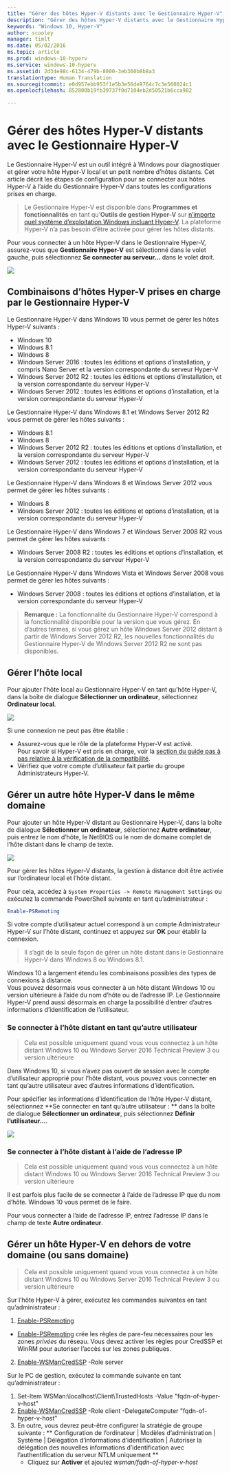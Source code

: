 ```yaml
---
title: "Gérer des hôtes Hyper-V distants avec le Gestionnaire Hyper-V"
description: "Gérer des hôtes Hyper-V distants avec le Gestionnaire Hyper-V"
keywords: "Windows 10, Hyper-V"
author: scooley
manager: timlt
ms.date: 05/02/2016
ms.topic: article
ms.prod: windows-10-hyperv
ms.service: windows-10-hyperv
ms.assetid: 2d34e98c-6134-479b-8000-3eb360b8b8a3
translationtype: Human Translation
ms.sourcegitcommit: e0d957ebb953f1e5b3e56de9764c7c3e560024c1
ms.openlocfilehash: 852800b19fb39737f0d7104eb2d50521b6cca982

---
```


# Gérer des hôtes Hyper-V distants avec le Gestionnaire Hyper-V

Le Gestionnaire Hyper-V est un outil intégré à Windows pour diagnostiquer et gérer votre hôte Hyper-V local et un petit nombre d’hôtes distants.  Cet article décrit les étapes de configuration pour se connecter aux hôtes Hyper-V à l’aide du Gestionnaire Hyper-V dans toutes les configurations prises en charge.

> Le Gestionnaire Hyper-V est disponible dans **Programmes et fonctionnalités** en tant qu’**Outils de gestion Hyper-V** sur [n’importe quel système d’exploitation Windows incluant Hyper-V](../quick_start/walkthrough_compatibility.md#OperatingSystemRequirements).  La plateforme Hyper-V n’a pas besoin d’être activée pour gérer les hôtes distants.

Pour vous connecter à un hôte Hyper-V dans le Gestionnaire Hyper-V, assurez-vous que **Gestionnaire Hyper-V** est sélectionné dans le volet gauche, puis sélectionnez **Se connecter au serveur...** dans le volet droit.

![](media/HyperVManager-ConnectToHost.png)

## Combinaisons d’hôtes Hyper-V prises en charge par le Gestionnaire Hyper-V
Le Gestionnaire Hyper-V dans Windows 10 vous permet de gérer les hôtes Hyper-V suivants :
* Windows 10
* Windows 8.1
* Windows 8
* Windows Server 2016 : toutes les éditions et options d’installation, y compris Nano Server et la version correspondante du serveur Hyper-V
* Windows Server 2012 R2 : toutes les éditions et options d’installation, et la version correspondante du serveur Hyper-V
* Windows Server 2012 : toutes les éditions et options d’installation, et la version correspondante du serveur Hyper-V

Le Gestionnaire Hyper-V dans Windows 8.1 et Windows Server 2012 R2 vous permet de gérer les hôtes suivants :
* Windows 8.1
* Windows 8
* Windows Server 2012 R2 : toutes les éditions et options d’installation, et la version correspondante du serveur Hyper-V
* Windows Server 2012 : toutes les éditions et options d’installation, et la version correspondante du serveur Hyper-V

Le Gestionnaire Hyper-V dans Windows 8 et Windows Server 2012 vous permet de gérer les hôtes suivants :
* Windows 8
* Windows Server 2012 : toutes les éditions et options d’installation, et la version correspondante du serveur Hyper-V

Le Gestionnaire Hyper-V dans Windows 7 et Windows Server 2008 R2 vous permet de gérer les hôtes suivants :
* Windows Server 2008 R2 : toutes les éditions et options d’installation, et la version correspondante du serveur Hyper-V

Le Gestionnaire Hyper-V dans Windows Vista et Windows Server 2008 vous permet de gérer les hôtes suivants :
* Windows Server 2008 : toutes les éditions et options d’installation, et la version correspondante du serveur Hyper-V

> **Remarque :** La fonctionnalité du Gestionnaire Hyper-V correspond à la fonctionnalité disponible pour la version que vous gérez. En d’autres termes, si vous gérez un hôte Windows Server 2012 distant à partir de Windows Server 2012 R2, les nouvelles fonctionnalités du Gestionnaire Hyper-V de Windows Server 2012 R2 ne sont pas disponibles.

## Gérer l’hôte local ##
Pour ajouter l’hôte local au Gestionnaire Hyper-V en tant qu’hôte Hyper-V, dans la boîte de dialogue **Sélectionner un ordinateur**, sélectionnez **Ordinateur local**.

![](media/HyperVManager-ConnectToLocalHost.png)

Si une connexion ne peut pas être établie :
*  Assurez-vous que le rôle de la plateforme Hyper-V est activé.  
  Pour savoir si Hyper-V est pris en charge, voir la [section du guide pas à pas relative à la vérification de la compatibilité](../quick_start/walkthrough_compatibility.md).
*  Vérifiez que votre compte d’utilisateur fait partie du groupe Administrateurs Hyper-V.


## Gérer un autre hôte Hyper-V dans le même domaine ##

Pour ajouter un hôte Hyper-V distant au Gestionnaire Hyper-V, dans la boîte de dialogue **Sélectionner un ordinateur**, sélectionnez **Autre ordinateur**, puis entrez le nom d’hôte, le NetBIOS ou le nom de domaine complet de l’hôte distant dans le champ de texte.

![](media/HyperVManager-ConnectToRemoteHost.png)

Pour gérer les hôtes Hyper-V distants, la gestion à distance doit être activée sur l’ordinateur local et l’hôte distant.

Pour cela, accédez à `System Properties -> Remote Management Settings` ou exécutez la commande PowerShell suivante en tant qu’administrateur :  

``` PowerShell
Enable-PSRemoting
```

Si votre compte d’utilisateur actuel correspond à un compte Administrateur Hyper-V sur l’hôte distant, continuez et appuyez sur **OK** pour établir la connexion.  

> Il s’agit de la seule façon de gérer un hôte distant dans le Gestionnaire Hyper-V dans Windows 8 ou Windows 8.1.


Windows 10 a largement étendu les combinaisons possibles des types de connexions à distance.  
Vous pouvez désormais vous connecter à un hôte distant Windows 10 ou version ultérieure à l’aide du nom d’hôte ou de l’adresse IP.  Le Gestionnaire Hyper-V prend aussi désormais en charge la possibilité d’entrer d’autres informations d’identification de l’utilisateur.  


### Se connecter à l’hôte distant en tant qu’autre utilisateur
> Cela est possible uniquement quand vous vous connectez à un hôte distant Windows 10 ou Windows Server 2016 Technical Preview 3 ou version ultérieure

Dans Windows 10, si vous n’avez pas ouvert de session avec le compte d’utilisateur approprié pour l’hôte distant, vous pouvez vous connecter en tant qu’autre utilisateur avec d’autres informations d’identification.

Pour spécifier les informations d’identification de l’hôte Hyper-V distant, sélectionnez **Se connecter en tant qu’autre utilisateur : ** dans la boîte de dialogue **Sélectionner un ordinateur**, puis sélectionnez **Définir l’utilisateur...**.

![](media/HyperVManager-ConnectToRemoteHostAltCreds.png)


### Se connecter à l’hôte distant à l’aide de l’adresse IP
> Cela est possible uniquement quand vous vous connectez à un hôte distant Windows 10 ou Windows Server 2016 Technical Preview 3 ou version ultérieure

Il est parfois plus facile de se connecter à l’aide de l’adresse IP que du nom d’hôte. Windows 10 vous permet de le faire.

Pour vous connecter à l’aide de l’adresse IP, entrez l’adresse IP dans le champ de texte **Autre ordinateur**.


## Gérer un hôte Hyper-V en dehors de votre domaine (ou sans domaine) ##
> Cela est possible uniquement quand vous vous connectez à un hôte distant Windows 10 ou Windows Server 2016 Technical Preview 3 ou version ultérieure

Sur l’hôte Hyper-V à gérer, exécutez les commandes suivantes en tant qu’administrateur :

1.  [Enable-PSRemoting](https://technet.microsoft.com/en-us/library/hh849694.aspx)
  * [Enable-PSRemoting](https://technet.microsoft.com/en-us/library/hh849694.aspx) crée les règles de pare-feu nécessaires pour les zones *privées* du réseau. Vous devez activer les règles pour CredSSP et WinRM pour autoriser l’accès sur les zones publiques.
2.  [Enable-WSManCredSSP](https://technet.microsoft.com/en-us/library/hh849872.aspx) -Role server

Sur le PC de gestion, exécutez la commande suivante en tant qu’administrateur :

1. Set-Item WSMan:\localhost\Client\TrustedHosts -Value "fqdn-of-hyper-v-host"
2. [Enable-WSManCredSSP](https://technet.microsoft.com/en-us/library/hh849872.aspx) -Role client -DelegateComputer "fqdn-of-hyper-v-host"
3. En outre, vous devrez peut-être configurer la stratégie de groupe suivante : ** Configuration de l’ordinateur | Modèles d’administration | Système | Délégation d’informations d’identification | Autoriser la délégation des nouvelles informations d’identification avec l’authentification du serveur NTLM uniquement **
    * Cliquez sur **Activer** et ajoutez *wsman/fqdn-of-hyper-v-host*



<!--HONumber=Sep16_HO3-->


